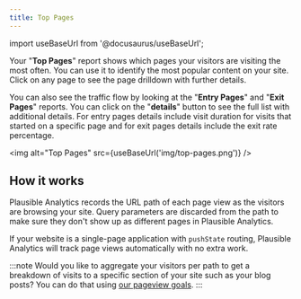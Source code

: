 ```yaml
---
title: Top Pages
--- 
```


import useBaseUrl from '@docusaurus/useBaseUrl';

Your "**Top Pages**" report shows which pages your visitors are visiting the most often. You can use it to identify the most popular content on your site. Click on any page to see the page drilldown with further details.

You can also see the traffic flow by looking at the "**Entry Pages**" and "**Exit Pages**" reports. You can click on the "**details**" button to see the full list with additional details. For entry pages details include visit duration for visits that started on a specific page and for exit pages details include the exit rate percentage.

<img alt="Top Pages" src={useBaseUrl('img/top-pages.png')} />

## How it works

Plausible Analytics records the URL path of each page view as the visitors are browsing your site. Query parameters are discarded from the path to make sure they don't show up as different pages in Plausible Analytics.

If your website is a single-page application with `pushState` routing, Plausible Analytics will track page views automatically with no extra work.

:::note
Would you like to aggregate your visitors per path to get a breakdown of visits to a specific section of your site such as your blog posts? You can do that using [our pageview goals](pageview-goals.md).
:::
